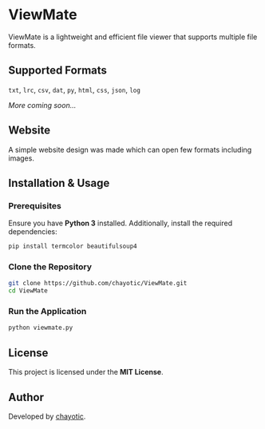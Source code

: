 # ViewMate

ViewMate is a lightweight and efficient file viewer that supports multiple file formats.

## Supported Formats  
`txt`, `lrc`, `csv`, `dat`, `py`, `html`, `css`, `json`, `log`  

*More coming soon...*

## Website
A simple website design was made which can open few formats including images.

## Installation & Usage  

### Prerequisites  
Ensure you have **Python 3** installed. Additionally, install the required dependencies:

```sh
pip install termcolor beautifulsoup4
```

### Clone the Repository  
```sh
git clone https://github.com/chayotic/ViewMate.git  
cd ViewMate  
```

### Run the Application  
```sh
python viewmate.py
```

## License  

This project is licensed under the **MIT License**.

## Author  

Developed by [chayotic](https://github.com/chayotic/).
